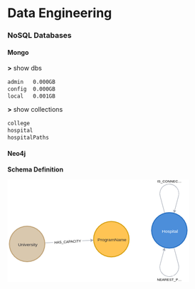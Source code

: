 # Data Engineering 


###  NoSQL Databases 


#### Mongo 

**>** show dbs 

```
admin   0.000GB
config  0.000GB
local   0.001GB
```

**>** show collections 

```
college
hospital
hospitalPaths
```



#### Neo4j 

**Schema Definition** 

![neo4-schema-viz](https://raw.githubusercontent.com/manguilar22/EuclideanDistancePY/master/data/img/graph.png)

